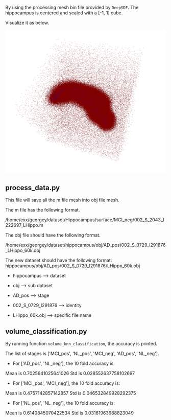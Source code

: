 By using the processing mesh bin file provided by `DeepSDF`. The hippocampus is centered and scaled with a [-1, 1] cube.

Visualize it as below.

![The visualization of the signed distance field of the hippocampus](../image/hippocampus_sdf.png)


## process_data.py

This file will save all the m file mesh into obj file mesh.

The m file has the following format.

/home/exx/georgey/dataset/Hippocampus/surface/MCI_neg/002_S_2043_I222697_LHippo.m

The obj file should have the following format.

/home/exx/georgey/dataset/hippocampus/obj/AD_pos/002_S_0729_I291876_LHippo_60k.obj

The new dataset should have the following format:
hippocampus/obj/AD_pos/002_S_0729_I291876/LHippo_60k.obj

- hippocampus --> dataset

- obj --> sub dataset

- AD_pos --> stage

- 002_S_0729_I291876 --> identity

- LHippo_60k.obj  --> specific file name

## volume_classification.py

By running function `volume_knn_classification`, the accuracy is printed. 

The list of stages is ['MCI_pos', 'NL_pos', 'MCI_neg', 'AD_pos', 'NL_neg'].

* For ['AD_pos', 'NL_neg'], the 10 fold accuracy is: 

Mean is 0.7025641025641026 Std is 0.028552637758102697

- For ['MCI_pos', 'MCI_neg'], the 10 fold accuracy is: 

Mean is 0.4757142857142857 Std is 0.046532849928292375

- For ['NL_pos', 'NL_neg'], the 10 fold accuracy is: 

Mean is 0.6140845070422534 Std is 0.03161963988823049

